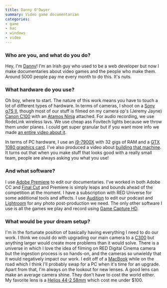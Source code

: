 ```yaml
---
title: Danny O'Dwyer
summary: Video game documentarian
categories:
- game
- mac
- windows
- video
---
```


### Who are you, and what do you do?

Hey, I'm [Danny](https://www.noclip.video/ "Danny's website.")! I'm an Irish guy who used to be a web developer but now I make documentaries about video games and the people who make them. Around 5000 people pay me every month to do this. It's nuts.

### What hardware do you use?

Oh boy, where to start. The nature of this work means you have to touch a lot of different types of hardware. In terms of cameras, I shoot on a [Sony α7S II][a7s-ii], though most of our stuff is filmed on my camera op's (Jeremy Jayne) [Canon C100][eos-c100] with an [Atamos Ninja][ninja] attached. For audio recording, we use RodeLink wireless lavs. We use cheap ass Fovitech lights because we throw them under planes. I could get super granular but if you want more info we made [an entire video about it](https://www.youtube.com/watch?v=BzcH2d0GSIY "A YouTube video about Noclip's camera equipment.").

In terms of PC hardware, I use an [i9-7900X][core-i9-7900x] with 32 gigs of RAM and a [GTX 1080 graphics card][geforce-gtx-1080]. I've also produced a video about [building that machine](https://www.youtube.com/watch?v=rcZUAxQqd0Q "Danny's YouTube video showing his PC build."). It turns out that when you make stuff that looks good with a really small team, people are always asking you what you use!

### And what software?

I use [Adobe Premiere][premiere] to edit our documentaries. I've worked in both Adobe CC and [Final Cut][final-cut-pro] and Premiere is simply leaps and bounds ahead of the competition at the moment. I have a subscription with RED Universe for some additional tools and affects. I use [Audition][] to edit our podcast and [Lightroom][] for any photo post-production we need. The only other software I use is all the games we play and record using [Game Capture HD][game-capture-hd].

### What would be your dream setup?

I'm in the fortunate position of basically having everything I need to do our work. I think we could do with upgrading our main camera to a [C300][eos-c300] but anything larger would create more problems than it would solve. There is a universe in which I love the idea of filming on RED Digital Cinema camera but the ingestion process is so hands-on, and the cameras so unwieldy that it would negatively impact our work. I edit off of a [MacBook][macbook.2] while on the road which I think I'll probably swap for a PC when it's time for an upgrade. Apart from that, I'm always on the lookout for new lenses. A good lens can make an average camera shine. They don't have to cost the world either. My favorite lens is a [Helios 44-2 58mm][44-2-58mm-f2] which cost me under $100.

[44-2-58mm-f2]: http://vintage-camera-lenses.com/helios-44-2-58mm-f2/ "A camera lens."
[a7s-ii]: https://www.sony.com/electronics/interchangeable-lens-cameras/ilce-7sm2 "A 12.2 megapixel mirrorless camera."
[core-i9-7900x]: https://www.intel.com/content/www/us/en/products/processors/core/x-series/i9-7900x.html "A computer processor."
[eos-c100]: https://www.usa.canon.com/internet/portal/us/home/products/details/cameras/cinema-eos/eos-c100 "A digital video camera."
[eos-c300]: https://www.usa.canon.com/cusa/professional/products/professional_cameras/cinema_eos_cameras/eos_c300 "A 35mm digital video camera."
[game-capture-hd]: https://www.elgato.com/en/gaming/game-capture-hd "A device for recording video game console gameplay."
[geforce-gtx-1080]: https://www.nvidia.com/en-us/geforce/products/10series/geforce-gtx-1080/ "A graphics card."
[macbook.2]: https://en.wikipedia.org/wiki/MacBook_(2015_version) "A very thin 12 inch laptop."
[ninja]: https://www.atomos.com/ninja/ "A digital video device for DSLR cameras."
[audition]: https://creative.adobe.com/products/audition "An audio editing software suite."
[final-cut-pro]: https://en.wikipedia.org/wiki/Final_Cut_Pro "A nonlinear video editor."
[lightroom]: https://www.adobe.com/products/photoshop-lightroom.html "Photo management and editing software."
[premiere]: https://www.adobe.com/products/premiere.html "A video editing suite."
